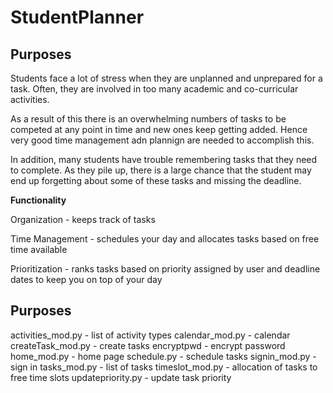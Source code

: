 # StudentPlanner

## Purposes

Students face a lot of stress when they are unplanned and unprepared for a task. Often, they are involved in too many academic and co-curricular activities. 

As a result of this there is an overwhelming numbers of tasks to be competed at any point in time and new ones keep getting added. Hence very good time management adn plannign are needed to accomplish this.

In addition, many students have trouble remembering tasks that they need to complete. As they pile up, there is a large chance that the student may end up forgetting about some of these tasks and missing the deadline.

**Functionality**

Organization - keeps track of tasks

Time Management - schedules your day and allocates tasks based on free time available

Prioritization - ranks tasks based on priority assigned by user and deadline dates to keep you on top of your day

## Purposes

activities_mod.py - list of activity types
calendar_mod.py - calendar 
createTask_mod.py - create tasks
encryptpwd - encrypt password
home_mod.py - home page
schedule.py - schedule tasks
signin_mod.py - sign in
tasks_mod.py - list of tasks
timeslot_mod.py - allocation of tasks to free time slots
updatepriority.py - update task priority 

